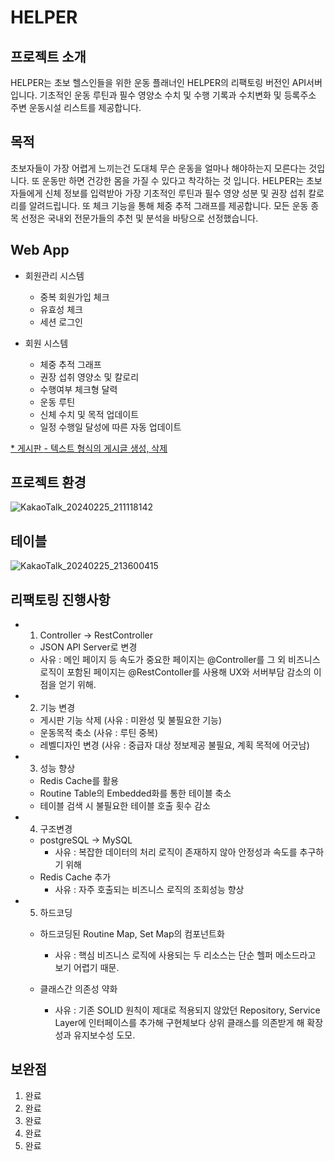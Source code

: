 # HELPER

프로젝트 소개
------
HELPER는 초보 헬스인들을 위한 운동 플래너인 HELPER의 리팩토링 버전인 API서버 입니다.
기초적인 운동 루틴과 필수 영양소 수치 및 수행 기록과 수치변화 및 등록주소 주변 운동시설 리스트를 제공합니다.


목적
------
초보자들이 가장 어렵게 느끼는건 도대체 무슨 운동을 얼마나 해야하는지 모른다는 것입니다.
또 운동만 하면 건강한 몸을 가질 수 있다고 착각하는 것 입니다. HELPER는 초보자들에게 
신체 정보를 입력받아 가장 기초적인 루틴과 필수 영양 성분 및 권장 섭취 칼로리를 알려드립니다.
또 체크 기능을 통해 체중 추적 그래프를 제공합니다.
모든 운동 종목 선정은 국내외 전문가들의 추천 및 분석을 바탕으로 선정했습니다.

Web App
------
* 회원관리 시스템
  - 중복 회원가입 체크
  - 유효성 체크
  - 세션 로그인

* 회원 시스템
  - 체중 추적 그래프
  - 권장 섭취 영양소 및 칼로리
  - 수행여부 체크형 달력
  - 운동 루틴
  - 신체 수치 및 목적 업데이트
  - 일정 수행일 달성에 따른 자동 업데이트

<U>* 게시판 </U>
  <U>- 텍스트 형식의 게시글 생성, 삭제 </U>

프로젝트 환경
------
![KakaoTalk_20240225_211118142](https://github.com/kim-0zzy/Re-HELPER/assets/117063670/d8b79d98-3130-4eba-bfa1-7e54ca13c398)


테이블
------
![KakaoTalk_20240225_213600415](https://github.com/kim-0zzy/Re-HELPER/assets/117063670/d6fe6b2a-8b75-40cb-aa77-569b01339529)


리팩토링 진행사항
------
* 1. Controller -> RestController
  - JSON API Server로 변경
  - 사유 : 메인 페이지 등 속도가 중요한 페이지는 @Controller를
            그 외 비즈니스 로직이 포함된 페이지는 @RestContoller를 사용해
            UX와 서버부담 감소의 이점을 얻기 위해.
* 2. 기능 변경
  - 게시판 기능 삭제 (사유 : 미완성 및 불필요한 기능)
  - 운동목적 축소 (사유 : 루틴 중복)
  - 레벨디자인 변경 (사유 : 중급자 대상 정보제공 불필요, 계획 목적에 어긋남)
    
* 3. 성능 향상
  - Redis Cache를 활용
  - Routine Table의 Embedded화를 통한 테이블 축소
  - 테이블 검색 시 불필요한 테이블 호출 횟수 감소
    
* 4. 구조변경
  - postgreSQL -> MySQL
    - 사유 : 복잡한 데이터의 처리 로직이 존재하지 않아 안정성과 속도를 추구하기 위해
  - Redis Cache 추가
    - 사유 : 자주 호출되는 비즈니스 로직의 조회성능 향상

* 5. 하드코딩
  - 하드코딩된 Routine Map, Set Map의 컴포넌트화
    - 사유 : 핵심 비즈니스 로직에 사용되는 두 리소스는 단순 헬퍼 메소드라고 보기 어렵기 때문.
      
  - 클래스간 의존성 약화
    - 사유 : 기존 SOLID 원칙이 제대로 적용되지 않았던 Repository, Service Layer에
            인터페이스를 추가해 구현체보다 상위 클래스를 의존받게 해 확장성과 유지보수성 도모.
  

보완점
-----
   1. 완료
   2. 완료
   3. 완료
   4. 완료
   5. 완료

